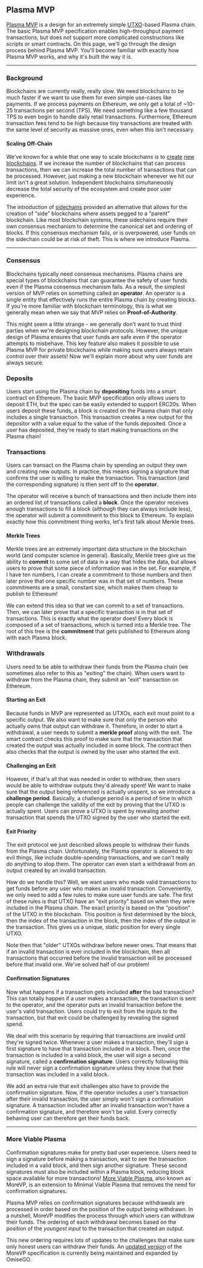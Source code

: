 ## Plasma MVP

[Plasma MVP](https://ethresear.ch/t/minimal-viable-plasma/426) is a design for an extremely simple [UTXO](https://www.investopedia.com/terms/u/utxo.asp)-based Plasma chain.
The basic Plasma MVP specification enables high-throughput payment transactions, but does not support more complicated constructions like scripts or smart contracts.
On this page, we'll go through the design process behind Plasma MVP.
You'll become familiar with exactly how Plasma MVP works, and why it's built the way it is. 

---

### Background
Blockchains are currently really, really slow.
We need blockchains to be much faster if we want to use them for even simple use-cases like payments.
If we process payments on Ethereum, we only get a total of ~10-25 transactions per second (TPS).
We need something like a few thousand TPS to even begin to handle daily retail transactions.
Furthermore, Ethereum transaction fees tend to be high because tiny transactions are treated with the same level of security as massive ones, even when this isn't necessary. 

#### Scaling Off-Chain
We've known for a while that one way to scale blockchains is to [create](https://gendal.me/2014/10/26/a-simple-explanation-of-bitcoin-sidechains/) [new](https://bitcoinmagazine.com/guides/what-altcoin/) [blockchains](https://github.com/ethereum/wiki/wiki/Sharding-FAQs).
If we increase the number of blockchains that can process transactions, then we can increase the total number of transactions that can be processed.
However, just making a new blockchain whenever we hit our limit isn't a great solution.
Independent blockchains simultaneously decrease the total security of the ecosystem and create poor user experience.

The introduction of [sidechains](https://blockstream.com/sidechains.pdf) provided an alternative that allows for the creation of "side" blockchains where assets pegged to a "parent" blockchain.
Like most blockchain systems, these sidechains require their own consensus mechanism to determine the canonical set and ordering of blocks.
If this consensus mechanism fails, or is overpowered, user funds on the sidechain could be at risk of theft.
This is where we introduce Plasma.

---

### Consensus
Blockchains typically need consensus mechanisms.
Plasma chains are special types of blockchains that can guarantee the safety of user funds even if the Plasma consensus mechanism fails.
As a result, the simplest version of MVP relies on something called an **operator**.
An operator is a single entity that effectively runs the entire Plasma chain by creating blocks.
If you're more familiar with blockchain terminology, this is what we generally mean when we say that MVP relies on **Proof-of-Authority**.

This might seem a little strange - we generally don't want to trust third parties when we're designing blockchain protocols.
However, the unique design of Plasma ensures that user funds are safe even if the operator attempts to misbehave.
This key feature also makes it possible to use Plasma MVP for private blockchains while making sure users always retain control over their assets! Now we'll explain more about why user funds are always secure.

### Deposits
Users start using the Plasma chain by **depositing** funds into a smart contract on Ethereum.
The basic MVP specification only allows users to deposit ETH, but the spec can be easily extended to support ERC20s.
When users deposit these funds, a block is created on the Plasma chain that only includes a single transaction.
This transaction creates a new output for the depositor with a value equal to the value of the funds deposited.
Once a user has deposited, they're ready to start making transactions on the Plasma chain!

### Transactions
Users can transact on the Plasma chain by spending an output they own and creating new outputs.
In practice, this means signing a signature that confirms the user is willing to make the transaction.
This transaction (and the corresponding signature) is then sent off to the **operator**.

The operator will receive a bunch of transactions and then include them into an ordered list of transactions called a **block**.
Once the operator receives enough transactions to fill a block (although they can always include less), the operator will submit a commitment to this block to Ethereum.
To explain exactly how this commitment thing works, let's first talk about Merkle trees.

#### Merkle Trees
Merkle trees are an extremely important data structure in the blockchain world (and computer science in general).
Basically, Merkle trees give us the ability to **commit** to some set of data in a way that hides the data, but allows users to prove that some piece of information was in the set.
For example, if I have ten numbers, I can create a commitment to those numbers and then later prove that one specific number was in that set of numbers.
These commitments are a small, constant size, which makes them cheap to publish to Ethereum!

We can extend this idea so that we can commit to a set of transactions.
Then, we can later prove that a specific transaction is in that set of transactions.
This is exactly what the operator does! Every block is composed of a set of transactions, which is turned into a Merkle tree.
The root of this tree is the **commitment** that gets published to Ethereum along with each Plasma block.

### Withdrawals
Users need to be able to withdraw their funds from the Plasma chain (we sometimes also refer to this as "exiting" the chain).
When users want to withdraw from the Plasma chain, they submit an "exit" transaction on Ethereum.

#### Starting an Exit
Because funds in MVP are represented as UTXOs, each exit must point to a specific output.
We also want to make sure that only the person who actually owns that output can withdraw it.
Therefore, in order to start a withdrawal, a user needs to submit a **merkle proof** along with the exit.
The smart contract checks this proof to make sure that the transaction that created the output was actually included in some block.
The contract then also checks that the output is owned by the user who started the exit.

#### Challenging an Exit
However, if that's all that was needed in order to withdraw, then users would be able to withdraw outputs they'd already spent! We want to make sure that the output being referenced is actually unspent, so we introduce a **challenge period**.
Basically, a challenge period is a period of time in which people can challenge the validity of the exit by proving that the UTXO is actually spent.
Users can prove a UTXO is spent by revealing another transaction that spends the UTXO signed by the user who started the exit.

#### Exit Priority
The exit protocol we just described allows people to withdraw their funds from the Plasma chain.
Unfortunately, the Plasma operator is allowed to do evil things, like include double-spending transactions, and we can't really do anything to stop them.
The operator can even start a withdrawal from an output created by an invalid transaction.

How do we handle this? Well, we want users who made valid transactions to get funds before any user who makes an invalid transaction.
Conveniently, we only need to add a few rules to make sure user funds are safe.
The first of these rules is that UTXO have an "exit priority" based on when they were included in the Plasma chain.
The exact priority is based on the "position" of the UTXO in the blockchain.
This position is first determined by the block, then the index of the transaction in the block, then the index of the output in the transaction.
This gives us a unique, static position for every single UTXO.

Note then that "older" UTXOs withdraw before newer ones.
That means that if an invalid transaction is ever included in the blockchain, then all transactions that occurred before the invalid transaction will be processed before that invalid one.
We've solved half of our problem! 

#### Confirmation Signatures
Now what happens if a transaction gets included **after** the bad transaction? This can totally happen if a user makes a transaction, the transaction is sent to the operator, and the operator puts an invalid transaction before the user's valid transaction.
Users could try to exit from the inputs to the transaction, but that exit could be challenged by revealing the signed spend.

We deal with this scenario by requiring that transactions are invalid until they're signed twice.
Whenever a user makes a transaction, they'll sign a first signature to have that transaction included in a block.
Then, once the transaction is included in a valid block, the user will sign a second signature, called a **confirmation signature**.
Users correctly following this rule will never sign a confirmation signature unless they know that their transaction was included in a valid block.

We add an extra rule that exit challenges also have to provide the confirmation signature.
Now, if the operator includes a user's transaction after their invalid transaction, the user simply won't sign a confirmation signature.
A transaction included after an invalid transaction won't have a confirmation signature, and therefore won't be valid.
Every correctly behaving user can therefore get their funds back.

---

### More Viable Plasma
Confirmation signatures make for pretty bad user experience.
Users need to sign a signature before making a transaction, wait to see the transaction included in a valid block, and then sign another signature.
These second signatures must also be included within a Plasma block, reducing block space available for more transactions!
[More Viable Plasma](https://ethresear.ch/t/more-viable-plasma/2160), also known as MoreVP, is an extension to Minimal Viable Plasma that removes the need for confirmation signatures.

Plasma MVP relies on confirmation signatures because withdrawals are processed in order based on the position of the output being withdrawn.
In a nutshell, MoreVP modifies the process through which users can withdraw their funds.
The ordering of each withdrawal becomes based on the position of the *youngest input* to the transaction that created an output.

This new ordering requires lots of updates to the challenges that make sure only honest users can withdraw their funds.
An [updated version](https://github.com/omisego/elixir-omg/blob/develop/docs/morevp.md) of the MoreVP specification is currently being maintained and expanded by OmiseGO.
